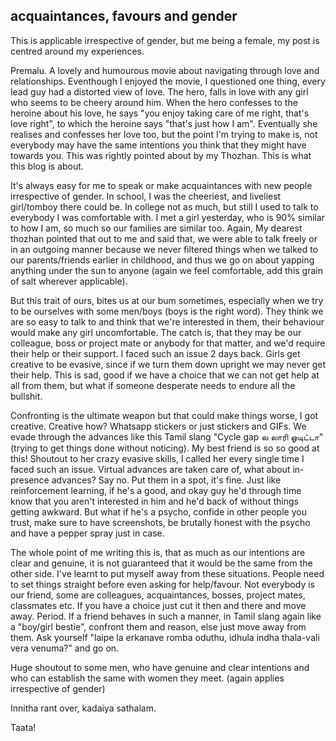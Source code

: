## acquaintances, favours and gender
This is applicable irrespective of gender, but me being a female, my post is centred around my experiences.

Premalu. A lovely and humourous movie about navigating through love and relationships. Eventhough I enjoyed the movie, I questioned one thing, every lead guy had a distorted view of love.
The hero, falls in love with any girl who seems to be cheery around him. When the hero confesses to the heroine about his love, he says "you enjoy taking care of me right, that's love right",
to which the heroine says "that's just how I am". Eventually she realises and confesses her love too, but the point I'm trying to make is, 
not everybody may have the same intentions you think that they might have towards you. This was rightly pointed about by my Thozhan. This is what this blog is about.

It's always easy for me to speak or make acquaintances with new people irrespective of gender. 
In school, I was the cheeriest, and liveliest girl/tomboy there could be. In college not as much, but still I used to talk to everybody I was comfortable with. 
I met a girl yesterday, who is 90% similar to how I am, so much so our families are similar too. 
Again, My dearest thozhan pointed that out to me and said that, we were able to talk freely or in an outgoing manner because we never filtered things when we talked to our parents/friends earlier in childhood, 
and thus we go on about yapping anything under the sun to anyone (again we feel comfortable, add this grain of salt wherever applicable).

But this trait of ours, bites us at our bum sometimes, especially when we try to be ourselves with some men/boys (boys is the right word). 
They think we are so easy to talk to and think that we're interested in them, their behaviour would make any girl uncomfortable. The catch is, that they may be our colleague, 
boss or project mate or anybody for that matter, and we'd require their help or their support. I faced such an issue 2 days back. Girls get creative to be evasive, 
since if we turn them down upright we may never get their help. This is sad, good if we have a choice that we can not get help at all from them, 
but what if someone desperate needs to endure all the bullshit.

Confronting is the ultimate weapon but that could make things worse, I got creative. Creative how? Whatsapp stickers or just stickers and GIFs. 
We evade through the advances like this Tamil slang "Cycle gap ல லாரி ஓடிட்டா" (trying to get things done without noticing). My best friend is so so good at this! 
Shoutout to her crazy evasive skills, I called her every single time I faced such an issue. Virtual advances are taken care of, what about in-presence advances? Say no. 
Put them in a spot, it's fine. Just like reinforcement learning, if he's a good, and okay guy he'd through time know that you aren't interested in him and he'd back of without things getting awkward. 
But what if he's a psycho, confide in other people you trust, make sure to have screenshots, be brutally honest with the psycho and have a pepper spray just in case.

The whole point of me writing this is, that as much as our intentions are clear and genuine, it is not guaranteed that it would be the same from the other side. 
I've learnt to put myself away from these situations. People need to set things straight before even asking for help/favour. 
Not everybody is our friend, some are colleagues, acquaintances, bosses, project mates, classmates etc. If you have a choice just cut it then and there and move away. Period. 
If a friend behaves in such a manner, in Tamil slang again like a "boy/girl bestie", confront them and reason, else just move away from them. 
Ask yourself "laipe la erkanave romba oduthu, idhula indha thala-vali vera venuma?" and go on.

Huge shoutout to some men, who have genuine and clear intentions and who can establish the same with women they meet. (again applies irrespective of gender)

Innitha rant over, kadaiya sathalam.

Taata!
